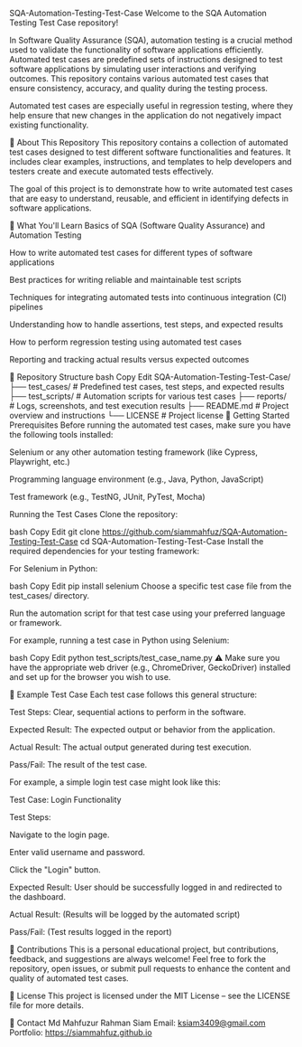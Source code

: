 SQA-Automation-Testing-Test-Case
Welcome to the SQA Automation Testing Test Case repository!

In Software Quality Assurance (SQA), automation testing is a crucial method used to validate the functionality of software applications efficiently. Automated test cases are predefined sets of instructions designed to test software applications by simulating user interactions and verifying outcomes. This repository contains various automated test cases that ensure consistency, accuracy, and quality during the testing process.

Automated test cases are especially useful in regression testing, where they help ensure that new changes in the application do not negatively impact existing functionality.

📌 About This Repository
This repository contains a collection of automated test cases designed to test different software functionalities and features. It includes clear examples, instructions, and templates to help developers and testers create and execute automated tests effectively.

The goal of this project is to demonstrate how to write automated test cases that are easy to understand, reusable, and efficient in identifying defects in software applications.

🧠 What You'll Learn
Basics of SQA (Software Quality Assurance) and Automation Testing

How to write automated test cases for different types of software applications

Best practices for writing reliable and maintainable test scripts

Techniques for integrating automated tests into continuous integration (CI) pipelines

Understanding how to handle assertions, test steps, and expected results

How to perform regression testing using automated test cases

Reporting and tracking actual results versus expected outcomes

📂 Repository Structure
bash
Copy
Edit
SQA-Automation-Testing-Test-Case/
├── test_cases/             # Predefined test cases, test steps, and expected results
├── test_scripts/           # Automation scripts for various test cases
├── reports/                # Logs, screenshots, and test execution results
├── README.md               # Project overview and instructions
└── LICENSE                 # Project license
🚀 Getting Started
Prerequisites
Before running the automated test cases, make sure you have the following tools installed:

Selenium or any other automation testing framework (like Cypress, Playwright, etc.)

Programming language environment (e.g., Java, Python, JavaScript)

Test framework (e.g., TestNG, JUnit, PyTest, Mocha)

Running the Test Cases
Clone the repository:

bash
Copy
Edit
git clone https://github.com/siammahfuz/SQA-Automation-Testing-Test-Case
cd SQA-Automation-Testing-Test-Case
Install the required dependencies for your testing framework:

For Selenium in Python:

bash
Copy
Edit
pip install selenium
Choose a specific test case file from the test_cases/ directory.

Run the automation script for that test case using your preferred language or framework.

For example, running a test case in Python using Selenium:

bash
Copy
Edit
python test_scripts/test_case_name.py
⚠️ Make sure you have the appropriate web driver (e.g., ChromeDriver, GeckoDriver) installed and set up for the browser you wish to use.

📄 Example Test Case
Each test case follows this general structure:

Test Steps: Clear, sequential actions to perform in the software.

Expected Result: The expected output or behavior from the application.

Actual Result: The actual output generated during test execution.

Pass/Fail: The result of the test case.

For example, a simple login test case might look like this:

Test Case: Login Functionality

Test Steps:

Navigate to the login page.

Enter valid username and password.

Click the "Login" button.

Expected Result:
User should be successfully logged in and redirected to the dashboard.

Actual Result:
(Results will be logged by the automated script)

Pass/Fail:
(Test results logged in the report)

🙌 Contributions
This is a personal educational project, but contributions, feedback, and suggestions are always welcome! Feel free to fork the repository, open issues, or submit pull requests to enhance the content and quality of automated test cases.

📄 License
This project is licensed under the MIT License – see the LICENSE file for more details.

💬 Contact
Md Mahfuzur Rahman Siam
Email: ksiam3409@gmail.com
Portfolio: https://siammahfuz.github.io
